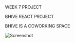 WEEK 7 PROJECT

BHIVE REACT PROJECT

BHIVE IS A COWORKING SPACE 

![Screenshot](https://ibb.co/x8BhFBR)
